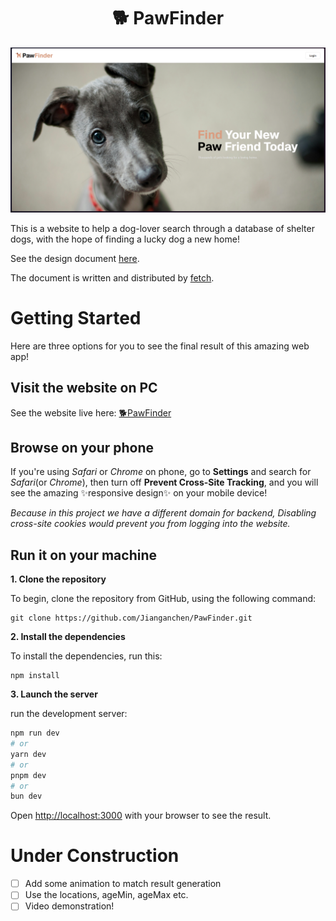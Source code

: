 <h1 align="center">🐕 PawFinder</h1>

![README image](/public/readme1.png)

This is a website to help a dog-lover search through a database of shelter dogs, with the hope of finding a lucky dog a new home!

See the design document [here](https://frontend-take-home.fetch.com/).

The document is written and distributed by [fetch](https://fetch.com/).

# Getting Started

Here are three options for you to see the final result of this amazing web app!

## Visit the website on PC

See the website live here: [🐕PawFinder](https://paw-finder-sigma.vercel.app/)

## Browse on your phone

If you're using _Safari_ or _Chrome_ on phone, go to **Settings** and search for _Safari_(or _Chrome_), then turn off **Prevent Cross-Site Tracking**, and you will see the amazing ✨responsive design✨ on your mobile device!

_Because in this project we have a different domain for backend, Disabling cross-site cookies would prevent you from logging into the website._

## Run it on your machine

**1. Clone the repository**

To begin, clone the repository from GitHub, using the following command:

```
git clone https://github.com/Jianganchen/PawFinder.git
```

**2. Install the dependencies**

To install the dependencies, run this:

```
npm install
```

**3. Launch the server**

run the development server:

```bash
npm run dev
# or
yarn dev
# or
pnpm dev
# or
bun dev
```

Open [http://localhost:3000](http://localhost:3000) with your browser to see the result.

# Under Construction

- [ ] Add some animation to match result generation
- [ ] Use the locations, ageMin, ageMax etc.
- [ ] Video demonstration!
